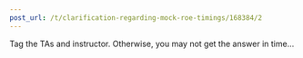```yaml
---
post_url: /t/clarification-regarding-mock-roe-timings/168384/2
---
```

Tag the TAs and instructor. Otherwise, you may not get the answer in time…